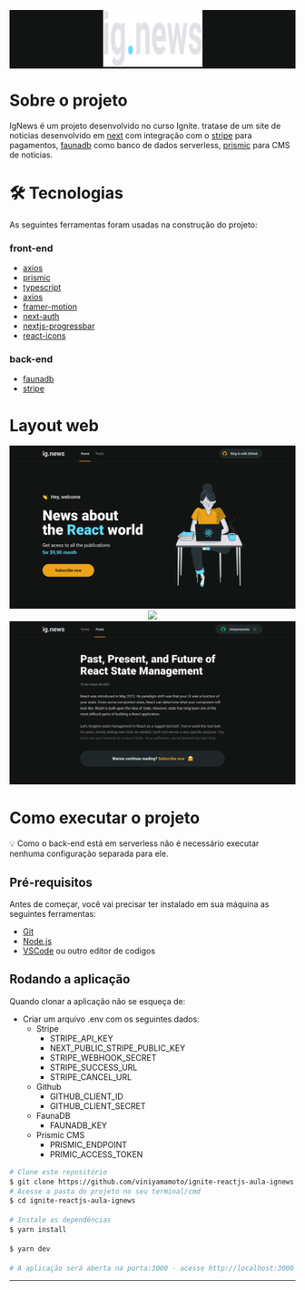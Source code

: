 <p align="center" style="width=100%; background-color: #121414">
  <img src="file/logo.svg" height="100" width="175" alt="ig.news" />
</p>

# Sobre o projeto

IgNews é um projeto desenvolvido no curso Ignite. tratase de um site de noticias desenvolvido em [next](https://nextjs.org) com integração com o [stripe](https://stripe.com/br) para pagamentos, [faunadb](https://fauna.com) como banco de dados serverless, [prismic](https://prismic.io) para CMS de noticias.

# 🛠 Tecnologias

As seguintes ferramentas foram usadas na construção do projeto:

### front-end

- [axios](https://www.npmjs.com/package/axios)
- [prismic](https://prismic.io)
- [typescript](https://www.typescriptlang.org)
- [axios](https://www.npmjs.com/package/axios)
- [framer-motion](https://www.npmjs.com/package/framer-motion)
- [next-auth](https://next-auth.js.org)
- [nextjs-progressbar](https://www.npmjs.com/package/nextjs-progressbar)
- [react-icons](https://react-icons.github.io/react-icons/)

### back-end

- [faunadb](https://fauna.com)
- [stripe](https://stripe.com/br)

# Layout web

<p align="center">
    <img src="file/Home.png">
    <img src="file/Post.png">
    <img src="file/InternaPost.png">
  </div>
</p>

# Como executar o projeto

💡 Como o back-end está em serverless não é necessário executar nenhuma configuração separada para ele.

## Pré-requisitos

Antes de começar, você vai precisar ter instalado em sua máquina as seguintes ferramentas:

- [Git](https://git-scm.com)
- [Node.js](https://nodejs.org)
- [VSCode](https://code.visualstudio.com) ou outro editor de codigos

## Rodando a aplicação

Quando clonar a aplicação não se esqueça de:

- Criar um arquivo .env com os seguintes dados:
  - Stripe
    - STRIPE_API_KEY
    - NEXT_PUBLIC_STRIPE_PUBLIC_KEY
    - STRIPE_WEBHOOK_SECRET
    - STRIPE_SUCCESS_URL
    - STRIPE_CANCEL_URL
  - Github
    - GITHUB_CLIENT_ID
    - GITHUB_CLIENT_SECRET
  - FaunaDB
    - FAUNADB_KEY
  - Prismic CMS
    - PRISMIC_ENDPOINT
    - PRIMIC_ACCESS_TOKEN

```bash
# Clone este repositório
$ git clone https://github.com/viniyamamoto/ignite-reactjs-aula-ignews
# Acesse a pasta do projeto no seu terminal/cmd
$ cd ignite-reactjs-aula-ignews

# Instale as dependências
$ yarn install

$ yarn dev

# A aplicação será aberta na porta:3000 - acesse http://localhost:3000
```

---
